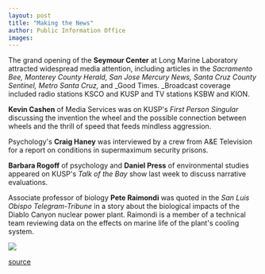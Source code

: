 ```yaml
---
layout: post
title: "Making the News"
author: Public Information Office
images:
---
```


  
The grand opening of the **Seymour Center** at Long Marine Laboratory attracted widespread media attention, including articles in the _Sacramento Bee, Monterey County Herald, San Jose Mercury News, Santa Cruz County Sentinel, Metro Santa Cruz,_ and _Good Times. _Broadcast coverage included radio stations KSCO and KUSP and TV stations KSBW and KION.

**Kevin Cashen** of Media Services was on KUSP's _First Person Singular_ discussing the invention the wheel and the possible connection between wheels and the thrill of speed that feeds mindless aggression.

Psychology's **Craig Haney** was interviewed by a crew from A&E Television for a report on conditions in supermaximum security prisons.

**Barbara Rogoff** of psychology and **Daniel Press** of environmental studies appeared on KUSP's _Talk of the Bay_ show last week to discuss narrative evaluations.   
  
Associate professor of biology **Pete Raimondi** was quoted in the _San Luis Obispo Telegram-Tribune_ in a story about the biological impacts of the Diablo Canyon nuclear power plant. Raimondi is a member of a technical team reviewing data on the effects on marine life of the plant's cooling system.  
  
![ ][1]

[1]: ../../images/trans.gif

[source](http://www1.ucsc.edu/currents/99-00/03-20/makenews.html "Permalink to makenews")
